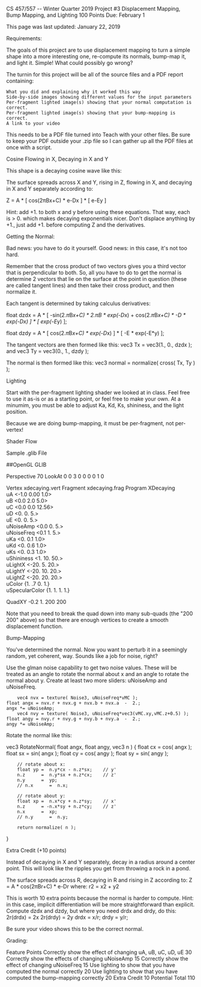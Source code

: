 
CS 457/557 -- Winter Quarter 2019
Project #3
Displacement Mapping, Bump Mapping, and Lighting
100 Points
Due: February 1

This page was last updated: January 22, 2019

Requirements:

The goals of this project are to use displacement mapping to turn a simple shape into a more interesting one, re-compute its normals, bump-map it, and light it. Simple! What could possibly go wrong?

The turnin for this project will be all of the source files and a PDF report containing:

    What you did and explaining why it worked this way
    Side-by-side images showing different values for the input parameters
    Per-fragment lighted image(s) showing that your normal computation is correct.
    Per-fragment lighted image(s) showing that your bump-mapping is correct.
    A link to your video 

This needs to be a PDF file turned into Teach with your other files. Be sure to keep your PDF outside your .zip file so I can gather up all the PDF files at once with a script.

Cosine Flowing in X, Decaying in X and Y

This shape is a decaying cosine wave like this:

The surface spreads across X and Y, rising in Z, flowing in X, and decaying in X and Y separately according to:

Z = A * [ cos(2πBx+C) * e-Dx ] * [ e-Ey ]

Hint: add +1. to both x and y before using these equations. That way, each is > 0. which makes decaying exponentials nicer. Don't displace anything by +1., just add +1. before computing Z and the derivatives.

Getting the Normal:

Bad news: you have to do it yourself.
Good news: in this case, it's not too hard.

Remember that the cross product of two vectors gives you a third vector that is perpendicular to both. So, all you have to do to get the normal is determine 2 vectors that lie on the surface at the point in question (these are called tangent lines) and then take their cross product, and then normalize it.

Each tangent is determined by taking calculus derivatives:

float dzdx = A * [ -sin(2.*π*B*x+C) * 2.*π*B * exp(-D*x) + cos(2.*π*B*x+C) * -D * exp(-Dx) ] * [ exp(-E*y) ];

float dzdy = A * [ cos(2.*π*B*x+C) * exp(-D*x) ] * [ -E * exp(-E*y) ];

The tangent vectors are then formed like this:
vec3 Tx = vec3(1., 0., dzdx );
and
vec3 Ty = vec3(0., 1., dzdy );

The normal is then formed like this:
vec3 normal = normalize( cross( Tx, Ty ) );

Lighting

Start with the per-fragment lighting shader we looked at in class. Feel free to use it as-is or as a starting point, or feel free to make your own. At a minumim, you must be able to adjust Ka, Kd, Ks, shininess, and the light position.

Because we are doing bump-mapping, it must be per-fragment, not per-vertex!

Shader Flow

Sample .glib File


##OpenGL GLIB

Perspective 70
LookAt 0 0 3  0 0 0  0 1 0

Vertex	  xdecaying.vert
Fragment  xdecaying.frag
Program   XDecaying                                     \
                uA <-1.0 0.00 1.0>                      \
                uB <0.0 2.0 5.0>                        \
                uC <0.0 0.0 12.56>                      \
                uD <0. 0. 5.>                           \
                uE <0. 0. 5.>                           \
                uNoiseAmp  <0.0 0. 5.>                  \
                uNoiseFreq <0.1 1. 5.>                  \
                uKa <0. 0.1 1.0>                        \
                uKd <0. 0.6 1.0>                        \
                uKs <0. 0.3 1.0>                        \
                uShininess <1. 10. 50.>                 \
                uLightX <-20. 5. 20.>                   \
                uLightY <-20. 10. 20.>                  \
                uLightZ <-20. 20. 20.>                  \
                uColor {1. .7 0. 1.}                    \
                uSpecularColor {1. 1. 1. 1.}


QuadXY  -0.2  1.  200 200






Note that you need to break the quad down into many sub-quads (the "200 200" above) so that there are enough vertices to create a smooth displacement function.

Bump-Mapping

You've determined the normal. Now you want to perturb it in a seemingly random, yet coherent, way. Sounds like a job for noise, right?

Use the glman noise capability to get two noise values. These will be treated as an angle to rotate the normal about x and an angle to rotate the normal about y. Create at least two more sliders: uNoiseAmp and uNoiseFreq.

        vec4 nvx = texture( Noise3, uNoiseFreq*vMC );
	float angx = nvx.r + nvx.g + nvx.b + nvx.a  -  2.;
	angx *= uNoiseAmp;
        vec4 nvy = texture( Noise3, uNoiseFreq*vec3(vMC.xy,vMC.z+0.5) );
	float angy = nvy.r + nvy.g + nvy.b + nvy.a  -  2.;
	angy *= uNoiseAmp;

Rotate the normal like this:

vec3
RotateNormal( float angx, float angy, vec3 n )
{
        float cx = cos( angx );
        float sx = sin( angx );
        float cy = cos( angy );
        float sy = sin( angy );

        // rotate about x:
        float yp =  n.y*cx - n.z*sx;    // y'
        n.z      =  n.y*sx + n.z*cx;    // z'
        n.y      =  yp;
        // n.x      =  n.x;

        // rotate about y:
        float xp =  n.x*cy + n.z*sy;    // x'
        n.z      = -n.x*sy + n.z*cy;    // z'
        n.x      =  xp;
        // n.y      =  n.y;

        return normalize( n );
}

Extra Credit (+10 points)

Instead of decaying in X and Y separately, decay in a radius around a center point. This will look like the ripples you get from throwing a rock in a pond.

The surface spreads across R, decaying in R and rising in Z according to:
Z = A * cos(2πBr+C) * e-Dr
where:
r2 = x2 + y2

This is worth 10 extra points because the normal is harder to compute.
Hint: in this case, implicit differentiation will be more straightforward than explicit.
Compute dzdx and dzdy, but where you need drdx and drdy, do this:
2r(drdx) = 2x
2r(drdy) = 2y
drdx = x/r;
drdy = y/r;

Be sure your video shows this to be the correct normal.

Grading:

Feature	Points
Correctly show the effect of changing uA, uB, uC, uD, uE	30
Correctly show the effects of changing uNoiseAmp	15
Correctly show the effect of changing uNoiseFreq	15
Use lighting to show that you have computed the normal correctly	20
Use lighting to show that you have computed the bump-mapping correctly	20
Extra Credit	10
Potential Total	110
